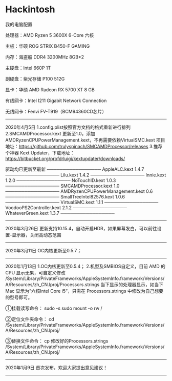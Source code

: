# Hackintosh

我的电脑配置

处理器：AMD Ryzen 5 3600X 6-Core 六核

主板：华硕 ROG STRIX B450-F GAMING

内存：海盗船 DDR4 3200MHz 8GB*2

主硬盘：Intel 660P 1T

副硬盘：紫光存储 P100 512G

显卡：华硕 AMD Radeon RX 5700 XT 8 GB

有线网卡：Intel I211 Gigabit Network Connection

无线网卡：Fenvi FV-T919（BCM94360CD芯片）

---------------------------------------------------------

2020年4月5日 
1.config.plist按照官方文档的格式重新进行排列
2.SMCAMDProcessor.kext 更新至1.0，添加 AMDRyzenCPUPowerManagement.kext，不再需要依赖VirtualSMC.kext
项目地址：https://github.com/trulyspinach/SMCAMDProcessor/releases
3.推荐个神器 Kext Updater，下载地址：https://bitbucket.org/profdrluigi/kextupdater/downloads/ 

驱动均已更新至最新
─────────────────
AppleALC.kext 1.4.7
─────────────────
Lilu.kext 1.4.2
─────────────────
Innie.kext 1.2.0
─────────────────
NoTouchID.kext 1.0.3
─────────────────
SMCAMDProcessor.kext 1.0
─────────────────
AMDRyzenCPUPowerManagement.kext 0.6
─────────────────
SmallTreeIntel82576.kext 1.0.6
─────────────────
VirtualSMC.kext 1.1.1
─────────────────
VoodooPS2Controller.kext 2.1.2
─────────────────
WhateverGreen.kext 1.3.7
─────────────────

---------------------------------------------------------
2020年3月26日 
更新支持10.15.4，自动开启HDR，如果屏幕发白，可以前往设置-显示器，关闭高动态范围

---------------------------------------------------------

2020年3月11日 
OC内核更新至0.5.7；

---------------------------------------------------------

2020年1月13日 
1.OC内核更新至0.5.4；
2.机型及SMBIOS自定义，目前 AMD 的 CPU 显示无果，可自定义修改 /System/Library/PrivateFrameworks/AppleSystemInfo.framework/Versions/A/Resources/zh_CN.lproj/Processors.strings 当下显示的处理器显示，如当下 Mac 显示为”六核Intel Core i5“，只需在 Processors.strings 中修改为自己想要的型号即可。

①挂载读写命令：
sudo -s
sudo mount -o rw /

②定位文件夹命令：
cd /System/Library/PrivateFrameworks/AppleSystemInfo.framework/Versions/A/Resources/zh_CN.lproj/

③替换文件命令：
cp 修改好的Processors.strings /System/Library/PrivateFrameworks/AppleSystemInfo.framework/Versions/A/Resources/zh_CN.lproj/

---------------------------------------------------------

2020年1月9日 首次发布，欢迎大家提出意见建议！

---------------------------------------------------------
